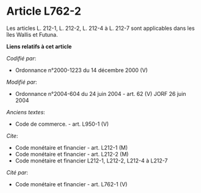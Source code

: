 # Article L762-2

Les articles L. 212-1, L. 212-2, L. 212-4 à L. 212-7 sont applicables dans les îles Wallis et Futuna.

**Liens relatifs à cet article**

_Codifié par_:

  - Ordonnance n°2000-1223 du 14 décembre 2000 (V)

_Modifié par_:

  - Ordonnance n°2004-604 du 24 juin 2004 - art. 62 (V) JORF 26 juin 2004

_Anciens textes_:

  - Code de commerce. - art. L950-1 (V)

_Cite_:

  - Code monétaire et financier - art. L212-1 (M)
  - Code monétaire et financier - art. L212-2 (M)
  - Code monétaire et financier L212-1, L212-2, L212-4 à L212-7

_Cité par_:

  - Code monétaire et financier - art. L762-1 (V)
